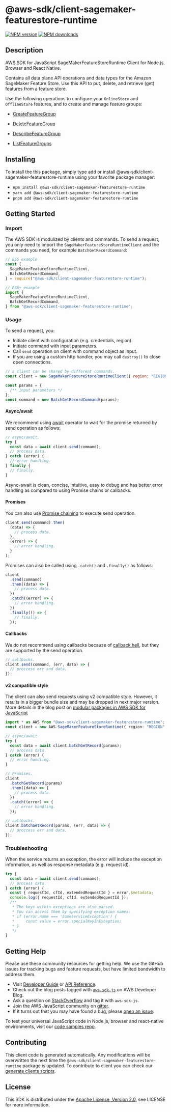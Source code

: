 # @aws-sdk/client-sagemaker-featurestore-runtime

[![NPM version](https://img.shields.io/npm/v/@aws-sdk/client-sagemaker-featurestore-runtime/latest.svg)](https://www.npmjs.com/package/@aws-sdk/client-sagemaker-featurestore-runtime)
[![NPM downloads](https://img.shields.io/npm/dm/@aws-sdk/client-sagemaker-featurestore-runtime.svg)](https://www.npmjs.com/package/@aws-sdk/client-sagemaker-featurestore-runtime)

## Description

AWS SDK for JavaScript SageMakerFeatureStoreRuntime Client for Node.js, Browser and React Native.

<p>Contains all data plane API operations and data types for the Amazon SageMaker Feature
Store. Use this API to put, delete, and retrieve (get) features from a feature
store.</p>
<p>Use the following operations to configure your <code>OnlineStore</code> and
<code>OfflineStore</code> features, and to create and manage feature groups:</p>
<ul>
<li>
<p>
<a href="https://docs.aws.amazon.com/sagemaker/latest/APIReference/API_CreateFeatureGroup.html">CreateFeatureGroup</a>
</p>
</li>
<li>
<p>
<a href="https://docs.aws.amazon.com/sagemaker/latest/APIReference/API_DeleteFeatureGroup.html">DeleteFeatureGroup</a>
</p>
</li>
<li>
<p>
<a href="https://docs.aws.amazon.com/sagemaker/latest/APIReference/API_DescribeFeatureGroup.html">DescribeFeatureGroup</a>
</p>
</li>
<li>
<p>
<a href="https://docs.aws.amazon.com/sagemaker/latest/APIReference/API_ListFeatureGroups.html">ListFeatureGroups</a>
</p>
</li>
</ul>

## Installing

To install the this package, simply type add or install @aws-sdk/client-sagemaker-featurestore-runtime
using your favorite package manager:

- `npm install @aws-sdk/client-sagemaker-featurestore-runtime`
- `yarn add @aws-sdk/client-sagemaker-featurestore-runtime`
- `pnpm add @aws-sdk/client-sagemaker-featurestore-runtime`

## Getting Started

### Import

The AWS SDK is modulized by clients and commands.
To send a request, you only need to import the `SageMakerFeatureStoreRuntimeClient` and
the commands you need, for example `BatchGetRecordCommand`:

```js
// ES5 example
const {
  SageMakerFeatureStoreRuntimeClient,
  BatchGetRecordCommand,
} = require("@aws-sdk/client-sagemaker-featurestore-runtime");
```

```ts
// ES6+ example
import {
  SageMakerFeatureStoreRuntimeClient,
  BatchGetRecordCommand,
} from "@aws-sdk/client-sagemaker-featurestore-runtime";
```

### Usage

To send a request, you:

- Initiate client with configuration (e.g. credentials, region).
- Initiate command with input parameters.
- Call `send` operation on client with command object as input.
- If you are using a custom http handler, you may call `destroy()` to close open connections.

```js
// a client can be shared by different commands.
const client = new SageMakerFeatureStoreRuntimeClient({ region: "REGION" });

const params = {
  /** input parameters */
};
const command = new BatchGetRecordCommand(params);
```

#### Async/await

We recommend using [await](https://developer.mozilla.org/en-US/docs/Web/JavaScript/Reference/Operators/await)
operator to wait for the promise returned by send operation as follows:

```js
// async/await.
try {
  const data = await client.send(command);
  // process data.
} catch (error) {
  // error handling.
} finally {
  // finally.
}
```

Async-await is clean, concise, intuitive, easy to debug and has better error handling
as compared to using Promise chains or callbacks.

#### Promises

You can also use [Promise chaining](https://developer.mozilla.org/en-US/docs/Web/JavaScript/Guide/Using_promises#chaining)
to execute send operation.

```js
client.send(command).then(
  (data) => {
    // process data.
  },
  (error) => {
    // error handling.
  }
);
```

Promises can also be called using `.catch()` and `.finally()` as follows:

```js
client
  .send(command)
  .then((data) => {
    // process data.
  })
  .catch((error) => {
    // error handling.
  })
  .finally(() => {
    // finally.
  });
```

#### Callbacks

We do not recommend using callbacks because of [callback hell](http://callbackhell.com/),
but they are supported by the send operation.

```js
// callbacks.
client.send(command, (err, data) => {
  // proccess err and data.
});
```

#### v2 compatible style

The client can also send requests using v2 compatible style.
However, it results in a bigger bundle size and may be dropped in next major version. More details in the blog post
on [modular packages in AWS SDK for JavaScript](https://aws.amazon.com/blogs/developer/modular-packages-in-aws-sdk-for-javascript/)

```ts
import * as AWS from "@aws-sdk/client-sagemaker-featurestore-runtime";
const client = new AWS.SageMakerFeatureStoreRuntime({ region: "REGION" });

// async/await.
try {
  const data = await client.batchGetRecord(params);
  // process data.
} catch (error) {
  // error handling.
}

// Promises.
client
  .batchGetRecord(params)
  .then((data) => {
    // process data.
  })
  .catch((error) => {
    // error handling.
  });

// callbacks.
client.batchGetRecord(params, (err, data) => {
  // proccess err and data.
});
```

### Troubleshooting

When the service returns an exception, the error will include the exception information,
as well as response metadata (e.g. request id).

```js
try {
  const data = await client.send(command);
  // process data.
} catch (error) {
  const { requestId, cfId, extendedRequestId } = error.$metadata;
  console.log({ requestId, cfId, extendedRequestId });
  /**
   * The keys within exceptions are also parsed.
   * You can access them by specifying exception names:
   * if (error.name === 'SomeServiceException') {
   *     const value = error.specialKeyInException;
   * }
   */
}
```

## Getting Help

Please use these community resources for getting help.
We use the GitHub issues for tracking bugs and feature requests, but have limited bandwidth to address them.

- Visit [Developer Guide](https://docs.aws.amazon.com/sdk-for-javascript/v3/developer-guide/welcome.html)
  or [API Reference](https://docs.aws.amazon.com/AWSJavaScriptSDK/v3/latest/index.html).
- Check out the blog posts tagged with [`aws-sdk-js`](https://aws.amazon.com/blogs/developer/tag/aws-sdk-js/)
  on AWS Developer Blog.
- Ask a question on [StackOverflow](https://stackoverflow.com/questions/tagged/aws-sdk-js) and tag it with `aws-sdk-js`.
- Join the AWS JavaScript community on [gitter](https://gitter.im/aws/aws-sdk-js-v3).
- If it turns out that you may have found a bug, please [open an issue](https://github.com/aws/aws-sdk-js-v3/issues/new/choose).

To test your universal JavaScript code in Node.js, browser and react-native environments,
visit our [code samples repo](https://github.com/aws-samples/aws-sdk-js-tests).

## Contributing

This client code is generated automatically. Any modifications will be overwritten the next time the `@aws-sdk/client-sagemaker-featurestore-runtime` package is updated.
To contribute to client you can check our [generate clients scripts](https://github.com/aws/aws-sdk-js-v3/tree/main/scripts/generate-clients).

## License

This SDK is distributed under the
[Apache License, Version 2.0](http://www.apache.org/licenses/LICENSE-2.0),
see LICENSE for more information.
